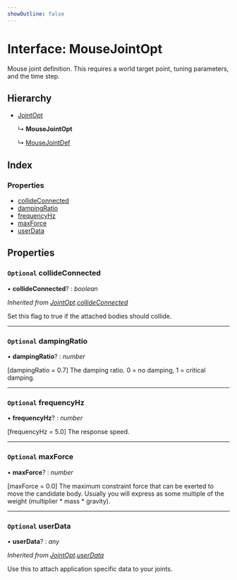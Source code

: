 ```yaml
---
showOutline: false
---
```


# Interface: MouseJointOpt

Mouse joint definition. This requires a world target point, tuning
parameters, and the time step.

## Hierarchy

* [JointOpt](/api/interfaces/jointopt)

  ↳ **MouseJointOpt**

  ↳ [MouseJointDef](/api/interfaces/mousejointdef)

## Index

### Properties

* [collideConnected](/api/interfaces/mousejointopt#optional-collideconnected)
* [dampingRatio](/api/interfaces/mousejointopt#optional-dampingratio)
* [frequencyHz](/api/interfaces/mousejointopt#optional-frequencyhz)
* [maxForce](/api/interfaces/mousejointopt#optional-maxforce)
* [userData](/api/interfaces/mousejointopt#optional-userdata)

## Properties

### `Optional` collideConnected

• **collideConnected**? : *boolean*

*Inherited from [JointOpt](/api/interfaces/jointopt).[collideConnected](/api/interfaces/jointopt#optional-collideconnected)*

Set this flag to true if the attached bodies
should collide.

___

### `Optional` dampingRatio

• **dampingRatio**? : *number*

[dampingRatio = 0.7] The damping ratio. 0 = no damping, 1 = critical
damping.

___

### `Optional` frequencyHz

• **frequencyHz**? : *number*

[frequencyHz = 5.0] The response speed.

___

### `Optional` maxForce

• **maxForce**? : *number*

[maxForce = 0.0] The maximum constraint force that can be exerted to move
the candidate body. Usually you will express as some multiple of the
weight (multiplier * mass * gravity).

___

### `Optional` userData

• **userData**? : *any*

*Inherited from [JointOpt](/api/interfaces/jointopt).[userData](/api/interfaces/jointopt#optional-userdata)*

Use this to attach application specific data to your joints.
